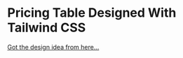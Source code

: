 # Pricing Table Designed With Tailwind CSS
[Got the design idea from here...](https://www.behance.net/gallery/33345365/Pricing-Table-UI-Design?tracking_source=search_projects_recommended%7Cpricing%20table%20web%20design)
